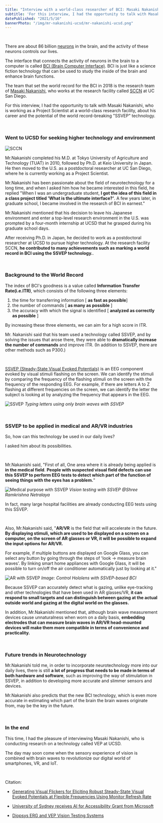 ```yaml
---
title: "Interview with a world-class researcher of BCI: Masaki Nakanishi"
subtitle: 'For this interview, I had the opportunity to talk with Masaki Nakanishi, a Project Scientist at SCCN, a research facility at UC San Diego that conducts world-class research, about his career and the potential of the world record-breaking "SSVEP" technology.'
datePublished: "2021/5/16"
bannerPhoto: "/img/mr-nakanishi-ucsd/mr-nakanishi-ucsd.png"
---
```


&nbsp;

There are about 86 billion [neurons](https://en.wikipedia.org/wiki/Neuron) in the brain, and the activity of these neurons controls our lives.

The interface that connects the activity of neurons in the brain to a computer is called [BCI (Brain Computer Interface)](https://en.wikipedia.org/wiki/Brain%E2%80%93computer_interface). BCI is just like a science fiction technology that can be used to study the inside of the brain and enhance brain functions.

The team that set the world record for the BCI in 2018 is the research team of [Masaki Nakanishi]([https://sccn.ucsd.edu/~masaki/]), who works at the research facility called [SCCN](https://sccn.ucsd.edu/) at UC San Diego.

For this interview, I had the opportunity to talk with Masaki Nakanishi, who is working as a Project Scientist at a world-class research facility, about his career and the potential of the world record-breaking "SSVEP" technology.

&nbsp;

### Went to UCSD for seeking higher technology and environment

![SCCN](https://sccn.ucsd.edu/images/sccn.jpg)

Mr.Nakanishi completed his M.D. at Tokyo University of Agriculture and Technology (TUAT) in 2010, followed by Ph.D. at Keio University in Japan. He then moved to the U.S. as a postdoctoral researcher at UC San Diego, where he is currently working as a Project Scientist.

Mr.Nakanishi has been passionate about the field of neurotechnology for a long time, and when I asked him how he became interested in this field, he replied
"When I was an undergraduate student, **I got the idea of this field in a class project titled 'What is the ultimate interface?'**. A few years later, in graduate school, I became involved in the research of BCI in earnest."

Mr.Nakanishi mentioned that his decision to leave his Japanese environment and enter a top-level research environment in the U.S. was prompted by a four-month internship at UCSD that he grasped during his graduate school days.

After receiving Ph.D. in Japan, he decided to work as a postdoctoral researcher at UCSD to pursue higher technology.
At the research facility SCCN, **he contributed to many achievements such as marking a world record in BCI using the SSVEP technology.**.

&nbsp;

### Background to the World Record

The index of BCI's goodness is a value called **Information Transfer Rate(i.e.ITR)**, which consists of the following three elements:

1. the time for transferring information [ **as fast as possible**]
2. the number of commands [ **as many as possible** ]
3. the accuracy with which the signal is identified [ **analyzed as correctly as possible** ]

By increasing these three elements, we can aim for a high score in ITR.

Mr. Nakanishi said that his team used a technology called SSVEP, and by solving the issues that arose there, they were able to **dramatically increase the number of commands** and improve ITR.
(In addition to SSVEP, there are other methods such as P300.)

&nbsp;

[SSVEP (Steady-State Visual Evoked Potentials)](https://en.wikipedia.org/wiki/Steady_state_visually_evoked_potential) is an EEG component evoked by visual stimuli flashing on the screen. We can identify the stimuli by comparing the frequency of the flashing stimuli on the screen with the frequency of the responding EEG. For example, if there are letters A to Z flashing at different frequencies on the screen, we can identify the letter the subject is looking at by analyzing the frequency that appears in the EEG.

![SSVEP](https://sccn.ucsd.edu/~masaki/img/bci.gif)
_Typing letters using only brain waves with SSVEP_


&nbsp;

### SSVEP to be applied in medical and AR/VR industries

So, how can this technology be used in our daily lives?

I asked him about its possibilities.

&nbsp;

Mr.Nakanishi said, "First of all, One area where it is already being applied is **in the medical field**.
**People with suspected visual field defects can use this SSVEP to perform EEG tests to detect which part of the function of seeing things with the eyes has a problem.**"

![Medical purpose with SSVEP](https://diopsys.com/wp-content/uploads/2017/08/VEP-Patient-Taking-Test.jpg)
*Vision testing with SSVEP @Shree Ramkrishna Netralaya*

In fact, many large hospital facilities are already conducting EEG tests using this SSVEP.

&nbsp;

Also, Mr.Nakanishi said, "**AR/VR** is the field that will accelerate in the future.
**By displaying stimuli, which are used to be displayed on a screen on a computer, on the screen of AR glasses or VR, it will be possible to expand the input options for AR/VR.**

For example, if multiple buttons are displayed on Google Glass, you can select any button by going through the steps of 'look → measure brain waves'. By linking smart home appliances with Google Glass, it will be possible to turn on/off the air conditioner automatically just by looking at it."


![AR with SSVEP](https://neurotechjp.com/img/mr-nakanishi-ucsd/hololens-bci.png)
_Image: Control Hololens with SSVEP-based BCI_

Because SSVEP can accurately detect what is gazing, unlike eye-tracking and other technologies that have been used in AR glasses/VR, **it can respond to small targets and can distinguish between gazing at the actual outside world and gazing at the digital world on the glasses.**


In addition, Mr.Nakanishi mentioned that, although brain wave measurement devices cause unnaturalness when worn on a daily basis, **embedding electrodes that can measure brain waves in AR/VR head-mounted devices will make them more compatible in terms of convenience and practicality.**

&nbsp;

### Future trends in Neurotechnology

Mr.Nakanishi told me, in order to incorporate neurotechnology more into our daily lives, there is still **a lot of progress that needs to be made in terms of both hardware and software**, such as improving the way of stimulation in SSVEP, in addition to developing more accurate and slimmer sensors and devices.

Mr.Nakanishi also predicts that the new BCI technology, which is even more accurate in estimating which part of the brain the brain waves originate from, may be the key in the future.

&nbsp;

### In the end

This time, I had the pleasure of interviewing Masaki Nakanishi, who is conducting research on a technology called VEP at UCSD.

The day may soon come when the sensory experience of vision is combined with brain waves to revolutionize our digital world of smartphones, VR, and IoT.

&nbsp;

Citation:

- [Generating Visual Flickers for Eliciting Robust Steady-State Visual Evoked Potentials at Flexible Frequencies Using Monitor Refresh Rate](https://journals.plos.org/plosone/article?id=10.1371/journal.pone.0099235)

- [University of Sydney receives AI for Accessibility Grant from Microsoft](https://news.microsoft.com/en-au/features/university-of-sydney-receives-ai-for-accessibility-grant-from-microsoft/)

- [Diopsys ERG and VEP Vision Testing Systems](https://www.shreeramkrishnanetralaya.com/diopsys-erg-or-vep.html)
